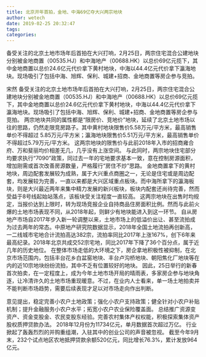 ```yaml
---
title: 北京开年首拍，金地、中海69亿夺大兴两宗地块
author: wetech
date: 2019-02-25 20:32:47
tags: 
categories: 
---
```

备受关注的北京土地市场年后首拍在大兴打响，2月25日，两宗住宅混合公建地块分别被金地商置（00535.HJ）和中海地产（00688.HK）以总价69亿元揽下，其中金地商置以总价24.6亿元代价拿下黄村地块，中海以44.4亿元代价拿下瀛海地块。现场吸引了包括中海、旭辉、保利、城建+招商、金地商置等房企参与竞拍。
<!-- more -->
宋然
备受关注的北京土地市场年后首拍在大兴打响，2月25日，两宗住宅混合公建地块分别被金地商置（00535.HJ）和中海地产（00688.HK）以总价69亿元揽下，其中金地商置以总价24.6亿元代价拿下黄村地块，中海以44.4亿元代价拿下瀛海地块。现场吸引了包括中海、旭辉、保利、城建+招商、金地商置等房企参与竞拍。
两宗地块共同的属性都是“限房价、竞地价”地块，延续了北京土地市场以往的思路，仍然走限竞房路子。其中黄村地块限售价5.58万元/平方米，最高销售单价不得超过 5.85万元/平方米；瀛海地块限售价5.51万元/平方米，最高销售单价不得超过5.79万元/平方米。
这两宗地块的限售价与此前2018年入市的招商雍合府、万和斐丽均价相差无几，几乎没有上涨空间。
与此同时，两宗地块住宅部分均要求执行“7090”政策，同过去一年的宅地要求基本一致，意在控制房源面积，增加刚需或首次改善房源数量，严格履行“房住不炒”思路。
金地商置拿下的黄村地块，周边配套发展较为成熟，属于大兴重点商圈之一，无论是住宅或是周边配套，均发展较为完善，一直以来都是大兴区域重点板块。而中海所拿下的瀛海板块，则是大兴最近两年来集中精力发展的新兴板块，板块内配套还尚待完善，然而受益于8号线起始站落点，该板块受关注程度一直较高。
这两宗地块在出售时均规定，当报价达到上限时，转为现场竞报企业自持商品住房面积比例。然而与此前火爆的土地市场表现不同，从2018年起，则鲜少有地块能进入到这一环节。
自从房地产市场自2017年步入新一轮调整以来，土地市场上的低溢价出让、甚至流拍成为过去两年的常态。中原地产研究院数据显示，2018年全国土地流拍再创新高，一二线城市宅地合计流拍高达382宗，流拍率同比2017年上涨167%，创下6年来最高纪录。2018年北京共成交52宗宅地，同比2017年下降了36个百分点，属于近几年的历史地位。
在整体市场走低的大环境之下，房企拿地积极性被抑制，在北京市场范围内，包括丰台花乡白盆窑地块、丰台卢沟桥地块、朝阳焦化厂地块等在内的近10宗地块纷纷流拍，其中不乏有位置较好的地块。
因此，25日举行的新春首次拍卖，在一定程度上，成为今年土地市场开局的晴雨表，多家房企参与地块角逐，让冷清许久的土地市场重现暖意。不过，在业内人士看来，单一场土地拍卖并不能判断市场趋势，需要后续表现才足以对市场走向作出判断。
 
 
意见提出，稳定完善小农户土地政策；强化小农户支持政策；健全针对小农户补贴机制；提升金融服务小农户水平；拓宽小农户农业保险覆盖面。
总结推广资源变资产、资金变股金、农民变股东经验。完善农村集体产权权能，积极探索集体资产股权质押贷款办法。
2018年12月份为11734亿元，单月数据首次超过万亿。
行业掀起了轰轰烈烈的并购重组潮，入驻其中的创业公司的声音被忽视。
截至今年9月末，232个试点地区农地抵押贷款余额520亿元，同比增长76.3%，累计发放964亿元。
